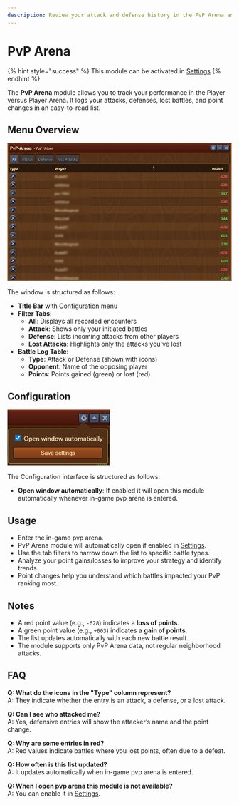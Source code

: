 ```yaml
---
description: Review your attack and defense history in the PvP Arena and monitor point changes.
---
```


# PvP Arena

{% hint style="success" %}
This module can be activated in [Settings](../settings/README.md#pop-ups-tab)
{% endhint %}

The **PvP Arena** module allows you to track your performance in the Player versus Player Arena. It logs your attacks, defenses, lost battles, and point changes in an easy-to-read list.

## Menu Overview

![Menu Overview](./.images/menu-overview.png)

The window is structured as follows:

- **Title Bar** with [Configuration](#configuration) menu
- **Filter Tabs**:
  - **All**: Displays all recorded encounters
  - **Attack**: Shows only your initiated battles
  - **Defense**: Lists incoming attacks from other players
  - **Lost Attacks**: Highlights only the attacks you've lost
- **Battle Log Table**:
  - **Type**: Attack or Defense (shown with icons)
  - **Opponent**: Name of the opposing player
  - **Points**: Points gained (green) or lost (red)

## Configuration

![Configuration](./.images/menu-config.png)

The Configuration interface is structured as follows:
- **Open window automatically**: If enabled it will open this module automatically whenever in-game pvp arena is entered.

## Usage

- Enter the in-game pvp arena.
- PvP Arena module will automatically open if enabled in [Settings](../settings/README.md#pop-ups-tab).
- Use the tab filters to narrow down the list to specific battle types.
- Analyze your point gains/losses to improve your strategy and identify trends.
- Point changes help you understand which battles impacted your PvP ranking most.

## Notes

- A red point value (e.g., `-628`) indicates a **loss of points**.
- A green point value (e.g., `+603`) indicates a **gain of points**.
- The list updates automatically with each new battle result.
- The module supports only PvP Arena data, not regular neighborhood attacks.

## FAQ

**Q: What do the icons in the "Type" column represent?**<br>
A: They indicate whether the entry is an attack, a defense, or a lost attack.

**Q: Can I see who attacked me?**<br>
A: Yes, defensive entries will show the attacker’s name and the point change.

**Q: Why are some entries in red?**<br>
A: Red values indicate battles where you lost points, often due to a defeat.

**Q: How often is this list updated?**<br>
A: It updates automatically when in-game pvp arena is entered.

**Q: When I open pvp arena this module is not available?**<br>
A: You can enable it in [Settings](../settings/README.md#pop-ups-tab).